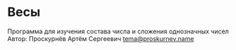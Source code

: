 # Весы
Программа для изучения состава числа и сложения однозначных чисел
Автор:
Проскурнёв Артём Сергеевич tema@proskurnev.name
